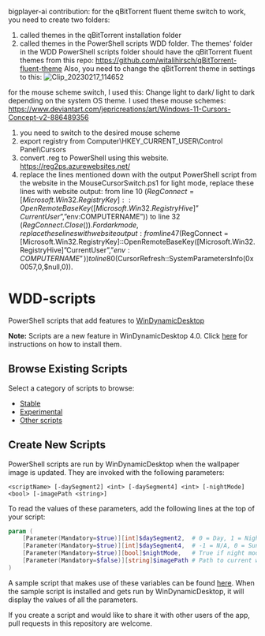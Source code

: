 bigplayer-ai contribution:
for the qBitTorrent fluent theme switch to work, you need to create two folders:
1) called themes in the qBitTorrent installation folder
2) called themes in the PowerShell scripts WDD folder.
The themes' folder in the WDD PowerShell scripts folder should have the qBitTorrent fluent themes from this repo:
https://github.com/witalihirsch/qBitTorrent-fluent-theme
Also, you need to change the qBitTorrent theme in settings to this:
![Clip_20230217_114652](https://user-images.githubusercontent.com/119108387/219610478-fa74004a-dc00-4919-b9b4-9b3f47b7a5bc.png)

for the mouse scheme switch, I used this:
Change light to dark/ light to dark depending on the system OS theme. I used these mouse schemes:
https://www.deviantart.com/jepricreations/art/Windows-11-Cursors-Concept-v2-886489356
1) you need to switch to the desired mouse scheme
2) export registry from Computer\HKEY_CURRENT_USER\Control Panel\Cursors
3) convert .reg to PowerShell using this website.
https://reg2ps.azurewebsites.net/
4) replace the lines mentioned down with the output PowerShell script from the website in the MouseCursorSwitch.ps1
for light mode, replace these lines with website output:
from line 10 ($RegConnect = [Microsoft.Win32.RegistryKey]::OpenRemoteBaseKey([Microsoft.Win32.RegistryHive]”CurrentUser”,”$env:COMPUTERNAME”))
to line 32 ($RegConnect.Close()).
For dark mode, replace these lines with website output:
from line 47($RegConnect = [Microsoft.Win32.RegistryKey]::OpenRemoteBaseKey([Microsoft.Win32.RegistryHive]”CurrentUser”,”$env:COMPUTERNAME”))
to line 80 ($CursorRefresh::SystemParametersInfo(0x0057,0,$null,0)).

# WDD-scripts
PowerShell scripts that add features to [WinDynamicDesktop](https://github.com/t1m0thyj/WinDynamicDesktop)

**Note:** Scripts are a new feature in WinDynamicDesktop 4.0. Click [here](https://github.com/t1m0thyj/WinDynamicDesktop/wiki/Installing-scripts) for instructions on how to install them.

## Browse Existing Scripts

Select a category of scripts to browse:

* [Stable](/stable#readme)
* [Experimental](/experimental#readme)
* [Other scripts](/other#readme)

## Create New Scripts

PowerShell scripts are run by WinDynamicDesktop when the wallpaper image is updated. They are invoked with the following parameters:

`<scriptName> [-daySegment2] <int> [-daySegment4] <int> [-nightMode] <bool> [-imagePath <string>]`

To read the values of these parameters, add the following lines at the top of your script:

```powershell
param (
    [Parameter(Mandatory=$true)][int]$daySegment2,  # 0 = Day, 1 = Night
    [Parameter(Mandatory=$true)][int]$daySegment4,  # -1 = N/A, 0 = Sunrise, 1 = Day, 2 = Sunset, 3 = Night
    [Parameter(Mandatory=$true)][bool]$nightMode,   # True if night mode is enabled
    [Parameter(Mandatory=$false)][string]$imagePath # Path to current wallpaper image
)
```

A sample script that makes use of these variables can be found [here](./SampleScript.ps1). When the sample script is installed and gets run by WinDynamicDesktop, it will display the values of all the parameters.

If you create a script and would like to share it with other users of the app, pull requests in this repository are welcome.
